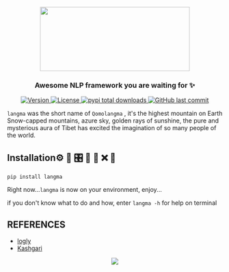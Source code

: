 <p align="center">
    <img width="350" height="150" src="https://cdn.jsdelivr.net/gh/szj2ys/cdn/resources/langma/logo.png"/>
</p>

<h3 align="center">
    <p>Awesome NLP framework you are waiting for ✨</p>
</h3>


<p align="center">
    <a href="https://python.org/pypi/langma">
        <img src="https://badge.fury.io/py/langma.svg" alt="Version"/>
    </a>
    <a href="https://python.org/pypi/langma">
        <img src="https://img.shields.io/pypi/l/langma.svg?color=orange" alt="License"/>
    </a>
    <a href="https://python.org/pypi/langma">
        <img src="https://static.pepy.tech/badge/langma?color=blue" alt="pypi total downloads"/>
    </a>
    <a href="https://python.org/pypi/langma">
        <img src="https://img.shields.io/github/last-commit/szj2ys/langma?color=blue" alt="GitHub last commit"/>
    </a>
</p>

`langma` was the short name of `Qomolangma` , it's the highest mountain on Earth
Snow-capped mountains, azure sky, golden rays of sunshine, the pure and 
mysterious aura of Tibet has excited the imagination of so many people of the world. 

## Installation⚙ 🔑 🎛️ 🙈 🎠 ❌ 🎉 
```shell
pip install langma
```

Right now...`langma` is now on your environment, enjoy...

if you don't know what to do and how, enter `langma -h` for help on 
terminal

## REFERENCES
- [logly](https://www.logoly.pro/)
- [Kashgari](https://github.com/BrikerMan/Kashgari/)


<p align="center">
    <img src="https://cdn.jsdelivr.net/gh/szj2ys/cdn/resources/langma/everest.jpeg"/>
</p>

